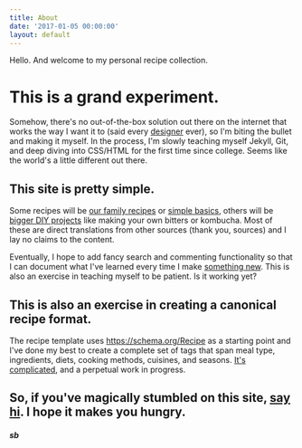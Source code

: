 ```yaml
---
title: About
date: '2017-01-05 00:00:00'
layout: default
---
```

Hello. And welcome to my personal recipe collection.

# This is a grand experiment.

Somehow, there's no out-of-the-box solution out there on the internet that works the way I want it to (said every [designer](http://www.sharonbrener.com) ever), so I'm biting the bullet and making it myself. In the process, I'm slowly teaching myself Jekyll, Git, and deep diving into CSS/HTML for the first time since college. Seems like the world's a little different out there.

## This site is pretty simple.

Some recipes will be [our family recipes](/tag/family) or [simple basics](/tag/basic), others will be [bigger DIY projects](/tag/diy-project) like making your own bitters or kombucha. Most of these are direct translations from other sources (thank you, sources) and I lay no claims to the content.

Eventually, I hope to add fancy search and commenting functionality so that I can document what I've learned every time I make [something new](/tag/to-do). This is also an exercise in teaching myself to be patient. Is it working yet?

## This is also an exercise in creating a canonical recipe format.

The recipe template uses <https://schema.org/Recipe> as a starting point and I've done my best to create a complete set of tags that span meal type, ingredients, diets, cooking methods, cuisines, and seasons. [It's complicated](/template), and a perpetual work in progress.

## So, if you've magically stumbled on this site, [say hi](http://sharonbrener.com/contact/). I hope it makes you hungry.

##### sb